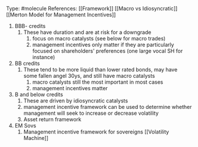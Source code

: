 Type: #molecule 
References: [[Framework]]
[[Macro vs Idiosyncratic]]
[[Merton Model for Management Incentives]]


1) BBB- credits 
	1) These have duration and are at risk for a downgrade
		1) focus on macro catalysts (see below for macro trades)
		2) management incentives only matter if they are particularly focused on shareholders' preferences (one large vocal SH for instance) 
2) BB credits
	1) These tend to be more liquid than lower rated bonds, may have some fallen angel 30ys, and still have macro catalysts
		1) macro catalysts still the most important in most cases
		2) management incentives matter
3) B and below credits
	1) These are driven by idiosyncratic catalysts
	2) management incentive framework can be used to determine whether management will seek to increase or decrease volatility
	3) Asset return framework 
4) EM Sovs
	1) Management incentive framework for sovereigns [[Volatility Machine]]